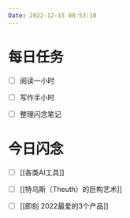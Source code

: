 ```yaml
---
Date: 2022-12-15 08:53:10
---
```


# 每日任务
- [ ] 阅读一小时
- [ ] 写作半小时
- [ ] 整理闪念笔记


# 今日闪念
- [ ] [[各类AI工具]]
- [ ] [[特乌斯（Theuth）的巨构艺术]]
- [ ] [[即刻 2022最爱的3个产品]]



